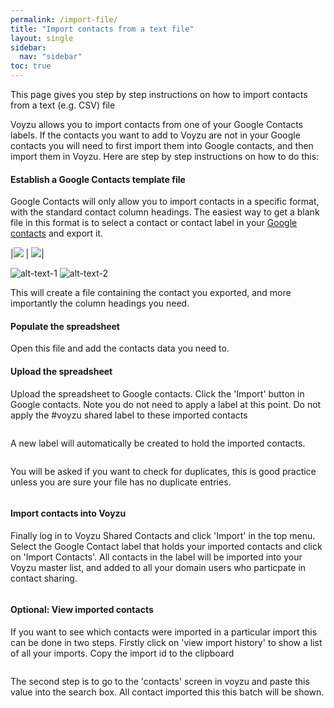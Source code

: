 ```yaml
---
permalink: /import-file/
title: "Import contacts from a text file"
layout: single
sidebar:
  nav: "sidebar"
toc: true
---
```

This page gives you step by step instructions on how to import contacts from a text (e.g. CSV) file

Voyzu allows you to import contacts from one of your Google Contacts labels.  If the contacts you want to add to Voyzu
are not in your Google contacts you will need to first import them into Google contacts, and then import them in Voyzu.  Here are step
by step instructions on how to do this:

#### Establish a Google Contacts template file

Google Contacts will only allow you to import contacts in a specific format, with the
standard contact column headings.
The easiest way to get a blank file in this format is to select a contact or contact
label in your [Google contacts](https://contacts.google.com) and export it.

|![](https://voyzu.com/img/import_csv_label_export.png)  |  ![](https://voyzu.com/img/import_csv_export.png)|

![alt-text-1](https://voyzu.com/img/import_csv_label_export.png) ![alt-text-2](https://voyzu.com/img/import_csv_export.png)

This will create a file containing the contact you exported, and more importantly the
column headings you need.</p>

<h4>Populate the spreadsheet</h4>
<p>Open this file and add the contacts data you need to.
</p>

<h4>Upload the spreadsheet</h4>

<p>Upload the spreadsheet to Google contacts. 
Click the 'Import' button in Google contacts.  Note you do not need to apply a label at this point.  Do not
apply the #voyzu shared label to these imported contacts
<figure class="shadow rounded mb-5">

  <img class="img-responsive rounded" src="https://voyzu.com/img/import_csv_no_label.png" alt="" />

</figure>
A new label will automatically be created
to hold the imported contacts.

<figure class="shadow rounded mb-5">

  <img class="img-responsive rounded" src="https://voyzu.com/img/import_csv_new_label.png" alt="" />

</figure>
You will be asked if you want to check for duplicates, this is good practice unless
you are sure your file has no duplicate entries.
<figure class="shadow rounded mb-5">
  <img class="img-responsive rounded" src="https://voyzu.com/img/import_csv_dups.PNG" alt="" />
</figure>
</p>

<h4>Import contacts into Voyzu</h4>
<p>Finally log in to Voyzu Shared Contacts and click 'Import' in the top menu.  Select the Google Contact label
 that holds your imported contacts and click on 'Import Contacts'.  All contacts in the label will be imported into
 your Voyzu master list, and added to all your domain users who particpate in contact sharing.
<figure class="shadow rounded mb-5">
  <img class="img-responsive rounded" src="https://voyzu.com/img/import_csv_voyzu1.png" alt="" />
</figure>
</p>

<h4>Optional: View imported contacts</h4>
<p>If you want to see which contacts were imported in a particular import this can be done in two steps.  Firstly click on
 'view import history' to show a list of all your imports.  Copy the import id to the clipboard
<figure class="shadow rounded mb-5">

  <img class="img-responsive rounded" src="https://voyzu.com/img/import_csv_importid.PNG" alt="" />

</figure>
The second step is to go to the 'contacts' screen in voyzu and paste this value into the search box.  All contact imported this this batch will be shown.
</p>
